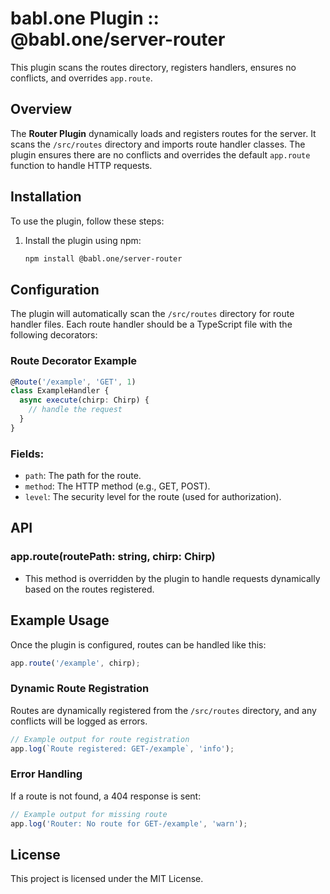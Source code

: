 
# babl.one Plugin :: @babl.one/server-router

This plugin scans the routes directory, registers handlers, ensures no conflicts, and overrides `app.route`.

## Overview

The **Router Plugin** dynamically loads and registers routes for the server. It scans the `/src/routes` directory and imports route handler classes. The plugin ensures there are no conflicts and overrides the default `app.route` function to handle HTTP requests.

## Installation

To use the plugin, follow these steps:

1. Install the plugin using npm:
    ```bash
    npm install @babl.one/server-router
    ```

## Configuration

The plugin will automatically scan the `/src/routes` directory for route handler files. Each route handler should be a TypeScript file with the following decorators:

### Route Decorator Example

```ts
@Route('/example', 'GET', 1)
class ExampleHandler {
  async execute(chirp: Chirp) {
    // handle the request
  }
}
```

### Fields:

- `path`: The path for the route.
- `method`: The HTTP method (e.g., GET, POST).
- `level`: The security level for the route (used for authorization).

## API

### app.route(routePath: string, chirp: Chirp)

- This method is overridden by the plugin to handle requests dynamically based on the routes registered.

## Example Usage

Once the plugin is configured, routes can be handled like this:

```ts
app.route('/example', chirp);
```

### Dynamic Route Registration

Routes are dynamically registered from the `/src/routes` directory, and any conflicts will be logged as errors.

```ts
// Example output for route registration
app.log(`Route registered: GET-/example`, 'info');
```

### Error Handling

If a route is not found, a 404 response is sent:

```ts
// Example output for missing route
app.log('Router: No route for GET-/example', 'warn');
```

## License

This project is licensed under the MIT License.
